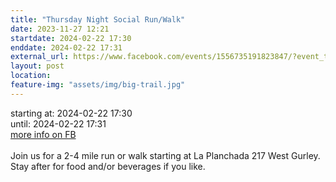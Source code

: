 ```yaml
---
title: "Thursday Night Social Run/Walk"
date: 2023-11-27 12:21
startdate: 2024-02-22 17:30
enddate: 2024-02-22 17:31
external_url: https://www.facebook.com/events/1556735191823847/?event_time_id=1556735221823844
layout: post
location: 
feature-img: "assets/img/big-trail.jpg"
---
```


starting at: 2024-02-22 17:30<br>until: 2024-02-22 17:31<br><a href="https://www.facebook.com/events/1556735191823847/?event_time_id=1556735221823844">more info on FB</a><br><br>Join us for a 2-4 mile run or walk starting at La Planchada 217 West Gurley. Stay after for food and/or beverages if you like. <br>
  <br>
  
